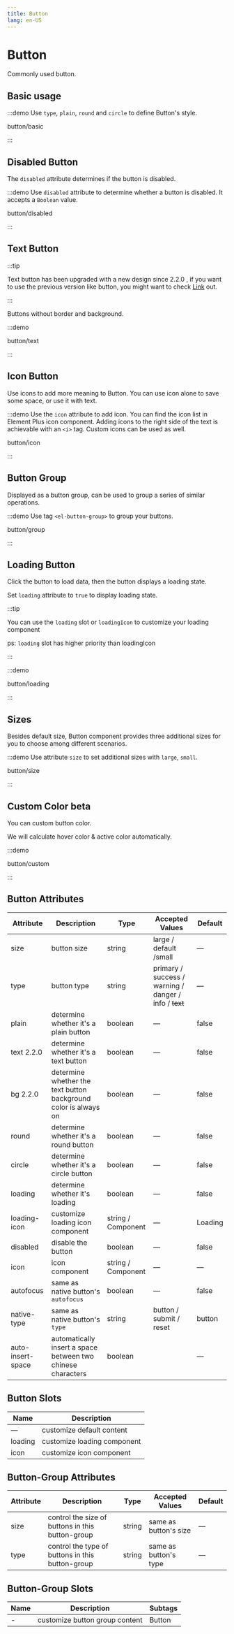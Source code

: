 ```yaml
---
title: Button
lang: en-US
---
```


# Button

Commonly used button.

## Basic usage

:::demo Use `type`, `plain`, `round` and `circle` to define Button's style.

button/basic

:::

## Disabled Button

The `disabled` attribute determines if the button is disabled.

:::demo Use `disabled` attribute to determine whether a button is disabled. It accepts a `Boolean` value.

button/disabled

:::

## Text Button

:::tip

Text button has been upgraded with a new design since <el-tag round effect="plain" size="small">2.2.0</el-tag> , if you want to use the
previous version like button, you might want to check [Link](./link.md#basic) out.

:::

Buttons without border and background.

:::demo

button/text

:::

## Icon Button

Use icons to add more meaning to Button. You can use icon alone to save some space, or use it with text.

:::demo Use the `icon` attribute to add icon. You can find the icon list in Element Plus icon component. Adding icons to the right side of the text is achievable with an `<i>` tag. Custom icons can be used as well.

button/icon

:::

## Button Group

Displayed as a button group, can be used to group a series of similar operations.

:::demo Use tag `<el-button-group>` to group your buttons.

button/group

:::

## Loading Button

Click the button to load data, then the button displays a loading state.

Set `loading` attribute to `true` to display loading state.

:::tip

You can use the `loading` slot or `loadingIcon` to customize your loading component

ps: `loading` slot has higher priority than loadingIcon

:::

:::demo

button/loading

:::

## Sizes

Besides default size, Button component provides three additional sizes for you to choose among different scenarios.

:::demo Use attribute `size` to set additional sizes with `large`, `small`.

button/size

:::

## Custom Color <el-tag>beta</el-tag>

You can custom button color.

We will calculate hover color & active color automatically.

:::demo

button/custom

:::

## Button Attributes

| Attribute                                                         | Description                                                     | Type               | Accepted Values                                               | Default |
| ----------------------------------------------------------------- | --------------------------------------------------------------- | ------------------ | ------------------------------------------------------------- | ------- |
| size                                                              | button size                                                     | string             | large / default /small                                        | —       |
| type                                                              | button type                                                     | string             | primary / success / warning / danger / info / <del>text</del> | —       |
| plain                                                             | determine whether it's a plain button                           | boolean            | —                                                             | false   |
| text <el-tag effect="plain" size="small" round hit>2.2.0</el-tag> | determine whether it's a text button                            | boolean            | —                                                             | false   |
| bg <el-tag effect="plain" size="small" round hit>2.2.0</el-tag>   | determine whether the text button background color is always on | boolean            | —                                                             | false   |
| round                                                             | determine whether it's a round button                           | boolean            | —                                                             | false   |
| circle                                                            | determine whether it's a circle button                          | boolean            | —                                                             | false   |
| loading                                                           | determine whether it's loading                                  | boolean            | —                                                             | false   |
| loading-icon                                                      | customize loading icon component                                | string / Component | —                                                             | Loading |
| disabled                                                          | disable the button                                              | boolean            | —                                                             | false   |
| icon                                                              | icon component                                                  | string / Component | —                                                             | —       |
| autofocus                                                         | same as native button's `autofocus`                             | boolean            | —                                                             | false   |
| native-type                                                       | same as native button's `type`                                  | string             | button / submit / reset                                       | button  |
| auto-insert-space                                                 | automatically insert a space between two chinese characters     | boolean            |                                                               | —       |

## Button Slots

| Name    | Description                 |
| ------- | --------------------------- |
| —       | customize default content   |
| loading | customize loading component |
| icon    | customize icon component    |

## Button-Group Attributes

| Attribute | Description                                      | Type   | Accepted Values       | Default |
| --------- | ------------------------------------------------ | ------ | --------------------- | ------- |
| size      | control the size of buttons in this button-group | string | same as button's size | —       |
| type      | control the type of buttons in this button-group | string | same as button's type | —       |

## Button-Group Slots

| Name | Description                    | Subtags |
| ---- | ------------------------------ | ------- |
| -    | customize button group content | Button  |
